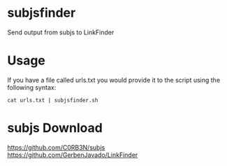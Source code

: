 # subjsfinder
Send output from subjs to LinkFinder

# Usage
If you have a file called urls.txt you would provide it to the script using the following syntax:

```
cat urls.txt | subjsfinder.sh
```

# subjs Download
https://github.com/C0RB3N/subjs
https://github.com/GerbenJavado/LinkFinder
